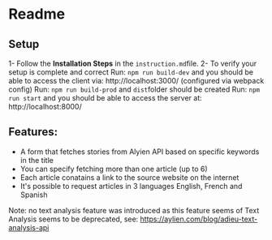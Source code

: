 # Readme

## Setup

1- Follow the **Installation Steps** in the `instruction.md`file.
2- To verify your setup is complete and correct
Run: `npm run build-dev` and you should be able to access the client via: http://localhost:3000/ (configured via webpack config)
Run: `npm run build-prod` and `dist`folder should be created
Run: `npm run start` and you should be able to access the server at: http://localhost:8000/

## Features:

- A form that fetches stories from Alyien API based on specific keywords in the title
- You can specify fetching more than one article (up to 6)
- Each article conatains a link to the source website on the internet
- It's possible to request articles in 3 languages English, French and Spanish

Note: no text analysis feature was introduced as this feature seems of Text Analysis seems to be deprecated, see: https://aylien.com/blog/adieu-text-analysis-api
